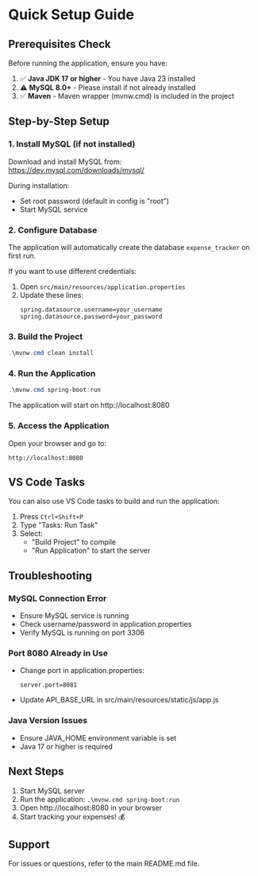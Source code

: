 # Quick Setup Guide

## Prerequisites Check

Before running the application, ensure you have:

1. ✅ **Java JDK 17 or higher** - You have Java 23 installed
2. ⚠️ **MySQL 8.0+** - Please install if not already installed
3. ✅ **Maven** - Maven wrapper (mvnw.cmd) is included in the project

## Step-by-Step Setup

### 1. Install MySQL (if not installed)

Download and install MySQL from: https://dev.mysql.com/downloads/mysql/

During installation:
- Set root password (default in config is "root")
- Start MySQL service

### 2. Configure Database

The application will automatically create the database `expense_tracker` on first run.

If you want to use different credentials:
1. Open `src/main/resources/application.properties`
2. Update these lines:
   ```properties
   spring.datasource.username=your_username
   spring.datasource.password=your_password
   ```

### 3. Build the Project

```powershell
.\mvnw.cmd clean install
```

### 4. Run the Application

```powershell
.\mvnw.cmd spring-boot:run
```

The application will start on http://localhost:8080

### 5. Access the Application

Open your browser and go to:
```
http://localhost:8080
```

## VS Code Tasks

You can also use VS Code tasks to build and run the application:

1. Press `Ctrl+Shift+P`
2. Type "Tasks: Run Task"
3. Select:
   - "Build Project" to compile
   - "Run Application" to start the server

## Troubleshooting

### MySQL Connection Error
- Ensure MySQL service is running
- Check username/password in application.properties
- Verify MySQL is running on port 3306

### Port 8080 Already in Use
- Change port in application.properties:
  ```properties
  server.port=8081
  ```
- Update API_BASE_URL in src/main/resources/static/js/app.js

### Java Version Issues
- Ensure JAVA_HOME environment variable is set
- Java 17 or higher is required

## Next Steps

1. Start MySQL server
2. Run the application: `.\mvnw.cmd spring-boot:run`
3. Open http://localhost:8080 in your browser
4. Start tracking your expenses! 💰

## Support

For issues or questions, refer to the main README.md file.
